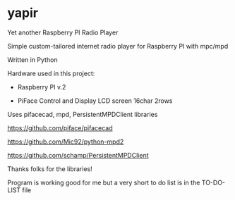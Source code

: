 # yapir
Yet another Raspberry PI Radio Player

Simple custom-tailored internet radio player for Raspberry PI with mpc/mpd

Written in Python

Hardware used in this project:

- Raspberry PI v.2

- PiFace Control and Display LCD screen 16char 2rows

Uses pifacecad, mpd, PersistentMPDClient libraries

https://github.com/piface/pifacecad

https://github.com/Mic92/python-mpd2

https://github.com/schamp/PersistentMPDClient

Thanks folks for the libraries!

Program is working good for me but a very short to do list is in the TO-DO-LIST file
